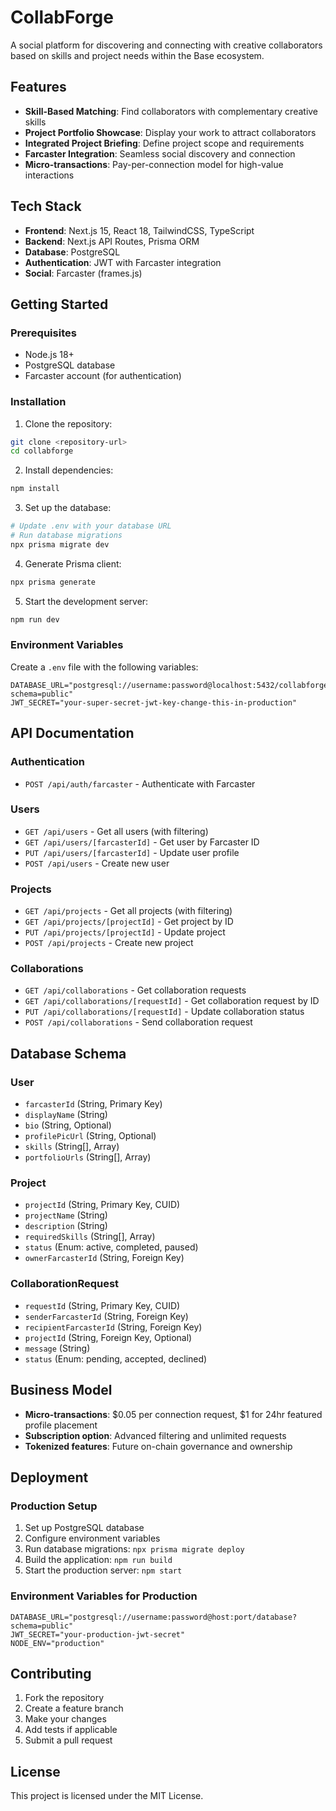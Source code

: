 # CollabForge

A social platform for discovering and connecting with creative collaborators based on skills and project needs within the Base ecosystem.

## Features

- **Skill-Based Matching**: Find collaborators with complementary creative skills
- **Project Portfolio Showcase**: Display your work to attract collaborators
- **Integrated Project Briefing**: Define project scope and requirements
- **Farcaster Integration**: Seamless social discovery and connection
- **Micro-transactions**: Pay-per-connection model for high-value interactions

## Tech Stack

- **Frontend**: Next.js 15, React 18, TailwindCSS, TypeScript
- **Backend**: Next.js API Routes, Prisma ORM
- **Database**: PostgreSQL
- **Authentication**: JWT with Farcaster integration
- **Social**: Farcaster (frames.js)

## Getting Started

### Prerequisites

- Node.js 18+
- PostgreSQL database
- Farcaster account (for authentication)

### Installation

1. Clone the repository:
```bash
git clone <repository-url>
cd collabforge
```

2. Install dependencies:
```bash
npm install
```

3. Set up the database:
```bash
# Update .env with your database URL
# Run database migrations
npx prisma migrate dev
```

4. Generate Prisma client:
```bash
npx prisma generate
```

5. Start the development server:
```bash
npm run dev
```

### Environment Variables

Create a `.env` file with the following variables:

```env
DATABASE_URL="postgresql://username:password@localhost:5432/collabforge?schema=public"
JWT_SECRET="your-super-secret-jwt-key-change-this-in-production"
```

## API Documentation

### Authentication
- `POST /api/auth/farcaster` - Authenticate with Farcaster

### Users
- `GET /api/users` - Get all users (with filtering)
- `GET /api/users/[farcasterId]` - Get user by Farcaster ID
- `PUT /api/users/[farcasterId]` - Update user profile
- `POST /api/users` - Create new user

### Projects
- `GET /api/projects` - Get all projects (with filtering)
- `GET /api/projects/[projectId]` - Get project by ID
- `PUT /api/projects/[projectId]` - Update project
- `POST /api/projects` - Create new project

### Collaborations
- `GET /api/collaborations` - Get collaboration requests
- `GET /api/collaborations/[requestId]` - Get collaboration request by ID
- `PUT /api/collaborations/[requestId]` - Update collaboration status
- `POST /api/collaborations` - Send collaboration request

## Database Schema

### User
- `farcasterId` (String, Primary Key)
- `displayName` (String)
- `bio` (String, Optional)
- `profilePicUrl` (String, Optional)
- `skills` (String[], Array)
- `portfolioUrls` (String[], Array)

### Project
- `projectId` (String, Primary Key, CUID)
- `projectName` (String)
- `description` (String)
- `requiredSkills` (String[], Array)
- `status` (Enum: active, completed, paused)
- `ownerFarcasterId` (String, Foreign Key)

### CollaborationRequest
- `requestId` (String, Primary Key, CUID)
- `senderFarcasterId` (String, Foreign Key)
- `recipientFarcasterId` (String, Foreign Key)
- `projectId` (String, Foreign Key, Optional)
- `message` (String)
- `status` (Enum: pending, accepted, declined)

## Business Model

- **Micro-transactions**: $0.05 per connection request, $1 for 24hr featured profile placement
- **Subscription option**: Advanced filtering and unlimited requests
- **Tokenized features**: Future on-chain governance and ownership

## Deployment

### Production Setup

1. Set up PostgreSQL database
2. Configure environment variables
3. Run database migrations: `npx prisma migrate deploy`
4. Build the application: `npm run build`
5. Start the production server: `npm start`

### Environment Variables for Production

```env
DATABASE_URL="postgresql://username:password@host:port/database?schema=public"
JWT_SECRET="your-production-jwt-secret"
NODE_ENV="production"
```

## Contributing

1. Fork the repository
2. Create a feature branch
3. Make your changes
4. Add tests if applicable
5. Submit a pull request

## License

This project is licensed under the MIT License.

